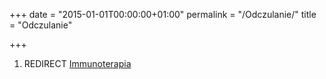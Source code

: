 +++
date = "2015-01-01T00:00:00+01:00"
permalink = "/Odczulanie/"
title = "Odczulanie"

+++

1.  REDIRECT [Immunoterapia](/atopedia/Immunoterapia "wikilink")
